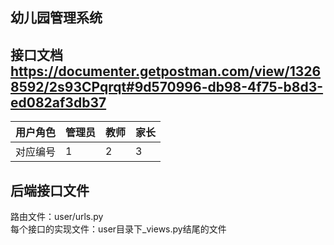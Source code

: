## 幼儿园管理系统
接口文档
https://documenter.getpostman.com/view/13268592/2s93CPqrqt#9d570996-db98-4f75-b8d3-ed082af3db37
---
|用户角色|管理员|教师|家长|
|--|--|--|--|
|对应编号|1|2|3|

## 后端接口文件
路由文件：user/urls.py
<br>每个接口的实现文件：user目录下_views.py结尾的文件
